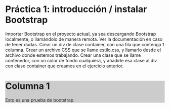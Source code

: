 # Práctica 1: introducción / instalar Bootstrap

Importar Bootstrap en el proyecto actual, ya sea descargando Bootstrap localmente, o llamándolo de manera remota. Ver la documentación en caso de tener dudas.
Crear un div de clase container, con una fila que contenga 1 columna.
Crear un archivo CSS que se llame estilo.css, y llamarlo desde el archivo donde estemos trabajando. Crear una clase que se llame contenedor, con un color de fondo cualquiera, y añadirle esa clase al div con clase container que creamos en el ejercicio anterior.

<html>
<head>
<meta charset="utf-8">
<meta name="viewport" content="width=device-width, initial-scale=1, shrink-to-fit=no">
<link rel="stylesheet" href="https://maxcdn.bootstrapcdn.com/bootstrap/4.0.0/css/bootstrap.min.css" integrity="sha384-Gn5384xqQ1aoWXA+058RXPxPg6fy4IWvTNh0E263XmFcJlSAwiGgFAW/dAiS6JXm" crossorigin="anonymous">
</head>
<body>
	<div class="container">
    		<div class="col" style="background-color:#ccc">
        		<h1>Columna 1</h1>
        		<p>Esto es una prueba de bootstrap.</p>
    		</div>
 	</div>   
</body>
</html>
